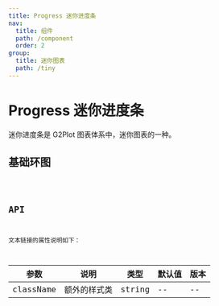 ```yaml
---
title: Progress 迷你进度条
nav:
  title: 组件
  path: /component
  order: 2
group:
  title: 迷你图表
  path: /tiny
---
```


# Progress 迷你进度条

迷你进度条是 G2Plot 图表体系中，迷你图表的一种。

## 基础环图

<code src="./demo/simple.tsx" />

## API

文本链接的属性说明如下：

| 参数      | 说明         | 类型   | 默认值 | 版本 |
| --------- | ------------ | ------ | ------ | ---- |
| className | 额外的样式类 | string | --     | --   |
